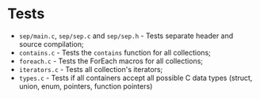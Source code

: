 # Tests

* `sep/main.c`, `sep/sep.c` and `sep/sep.h` - Tests separate header and source compilation;
* `contains.c` - Tests the `contains` function for all collections;
* `foreach.c` - Tests the ForEach macros for all collections;
* `iterators.c` - Tests all collection's iterators;
* `types.c` - Tests if all containers accept all possible C data types (struct, union, enum, pointers, function pointers)
